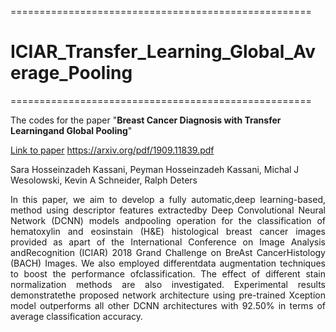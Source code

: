 ====================================================
# ICIAR_Transfer_Learning_Global_Average_Pooling
====================================================


The codes for the paper  "**Breast Cancer Diagnosis with Transfer Learningand Global Pooling**"

[Link to paper](https://arxiv.org/pdf/1909.11839.pdf) https://arxiv.org/pdf/1909.11839.pdf


Sara Hosseinzadeh Kassani, Peyman Hosseinzadeh Kassani, Michal J Wesolowski, Kevin A Schneider, Ralph Deters

<div style="text-align: justify">
In this paper, we aim to develop a fully automatic,deep learning-based, method using descriptor features extractedby  Deep  Convolutional  Neural  Network  (DCNN)  models  andpooling operation for the classification of hematoxylin and eosinstain  (H&E)  histological  breast  cancer  images  provided  as  apart  of  the  International  Conference  on  Image  Analysis  andRecognition  (ICIAR)  2018  Grand  Challenge  on  BreAst  CancerHistology (BACH) Images. We also employed differentdata  augmentation  techniques to boost  the  performance  ofclassification. The effect of different stain normalization methods are also  investigated.  Experimental  results  demonstratethe proposed network architecture using pre-trained Xception model outperforms all other DCNN architectures with 92.50% in  terms  of  average classification  accuracy. 

</div>
